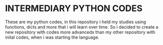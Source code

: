 # INTERMEDIARY PYTHON CODES

These are my python codes, in this repository i held my studies using functions, dicts and more that i will learn over time. So i decided to create a new repository with codes more advanceds than my other repository with inital codes, when i was starting the language.